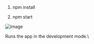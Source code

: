 1. npm install

2. npm start

![image](https://user-images.githubusercontent.com/70477927/115135778-c6877e00-a023-11eb-95d6-c94c77c2509f.png)

Runs the app in the development mode.\
